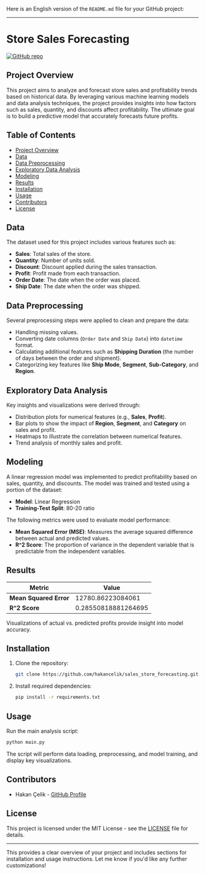 Here is an English version of the `README.md` file for your GitHub project:

---

# Store Sales Forecasting

[![GitHub repo](https://img.shields.io/badge/GitHub-Repository-blue?logo=github)](https://github.com/hakancelik/sales_store_forecasting)

## Project Overview

This project aims to analyze and forecast store sales and profitability trends based on historical data. By leveraging various machine learning models and data analysis techniques, the project provides insights into how factors such as sales, quantity, and discounts affect profitability. The ultimate goal is to build a predictive model that accurately forecasts future profits.

## Table of Contents

- [Project Overview](#project-overview)
- [Data](#data)
- [Data Preprocessing](#data-preprocessing)
- [Exploratory Data Analysis](#exploratory-data-analysis)
- [Modeling](#modeling)
- [Results](#results)
- [Installation](#installation)
- [Usage](#usage)
- [Contributors](#contributors)
- [License](#license)

## Data

The dataset used for this project includes various features such as:

- **Sales**: Total sales of the store.
- **Quantity**: Number of units sold.
- **Discount**: Discount applied during the sales transaction.
- **Profit**: Profit made from each transaction.
- **Order Date**: The date when the order was placed.
- **Ship Date**: The date when the order was shipped.

## Data Preprocessing

Several preprocessing steps were applied to clean and prepare the data:

- Handling missing values.
- Converting date columns (`Order Date` and `Ship Date`) into `datetime` format.
- Calculating additional features such as **Shipping Duration** (the number of days between the order and shipment).
- Categorizing key features like **Ship Mode**, **Segment**, **Sub-Category**, and **Region**.

## Exploratory Data Analysis

Key insights and visualizations were derived through:

- Distribution plots for numerical features (e.g., **Sales**, **Profit**).
- Bar plots to show the impact of **Region**, **Segment**, and **Category** on sales and profit.
- Heatmaps to illustrate the correlation between numerical features.
- Trend analysis of monthly sales and profit.


## Modeling

A linear regression model was implemented to predict profitability based on sales, quantity, and discounts. The model was trained and tested using a portion of the dataset:

- **Model**: Linear Regression
- **Training-Test Split**: 80-20 ratio

The following metrics were used to evaluate model performance:

- **Mean Squared Error (MSE)**: Measures the average squared difference between actual and predicted values.
- **R^2 Score**: The proportion of variance in the dependent variable that is predictable from the independent variables.

## Results

| Metric                  | Value           |
|-------------------------|-----------------|
| **Mean Squared Error**  | 12780.86223084061     |
| **R^2 Score**           | 0.28550818881264695   |


Visualizations of actual vs. predicted profits provide insight into model accuracy.

## Installation

1. Clone the repository:
   ```bash
   git clone https://github.com/hakancelik/sales_store_forecasting.git
   ```

2. Install required dependencies:
   ```bash
   pip install -r requirements.txt
   ```

## Usage

Run the main analysis script:

```bash
python main.py
```

The script will perform data loading, preprocessing, and model training, and display key visualizations.

## Contributors

- Hakan Çelik - [GitHub Profile](https://github.com/hakancelik)

## License

This project is licensed under the MIT License - see the [LICENSE](./LICENSE) file for details.

---

This provides a clear overview of your project and includes sections for installation and usage instructions. Let me know if you'd like any further customizations!
